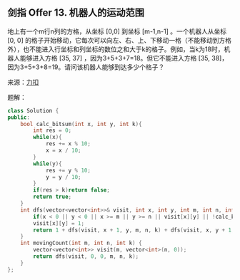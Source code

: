 ## 剑指 Offer 13. 机器人的运动范围
地上有一个m行n列的方格，从坐标 [0,0] 到坐标 [m-1,n-1] 。一个机器人从坐标 [0, 0] 的格子开始移动，它每次可以向左、右、上、下移动一格（不能移动到方格外），也不能进入行坐标和列坐标的数位之和大于k的格子。例如，当k为18时，机器人能够进入方格 [35, 37] ，因为3+5+3+7=18。但它不能进入方格 [35, 38]，因为3+5+3+8=19。请问该机器人能够到达多少个格子？

来源：[力扣](https://leetcode-cn.com/problems/ji-qi-ren-de-yun-dong-fan-wei-lcof)

题解：
```C++
class Solution {
public:
    bool calc_bitsum(int x, int y, int k){
        int res = 0;
        while(x){
            res += x % 10;
            x = x / 10;
        }
        while(y){
            res += y % 10;
            y = y / 10;
        }
        if(res > k)return false;
        return true;
    }
    int dfs(vector<vector<int>>& visit, int x, int y, int m, int n, int k){
        if(x < 0 || y < 0 || x >= m || y >= n || visit[x][y] || !calc_bitsum(x, y, k))return 0;
        visit[x][y] = 1;
        return 1 + dfs(visit, x + 1, y, m, n, k) + dfs(visit, x, y + 1, m, n, k);
    }
    int movingCount(int m, int n, int k) {
        vector<vector<int>> visit(m, vector<int>(n, 0));
        return dfs(visit, 0, 0, m, n, k);
    }
};
```
